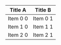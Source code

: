 **Title A**             | **Title B**
----------------------- | --------------
Item 0 0                | Item 0 1
Item 1 0                | Item 1 1
Item 2 0                | Item 2 1
